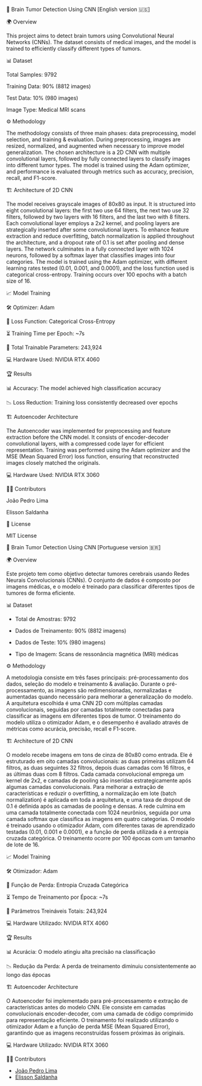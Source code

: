 🧠 Brain Tumor Detection Using CNN [English version 🇺🇸]

🌍 Overview

This project aims to detect brain tumors using Convolutional Neural Networks (CNNs). The dataset consists of medical images, and the model is trained to efficiently classify different types of tumors.

📊 Dataset

Total Samples: 9792

Training Data: 90% (8812 images)

Test Data: 10% (980 images)

Image Type: Medical MRI scans

⚙️ Methodology

The methodology consists of three main phases: data preprocessing, model selection, and training & evaluation. During preprocessing, images are resized, normalized, and augmented when necessary to improve model generalization. The chosen architecture is a 2D CNN with multiple convolutional layers, followed by fully connected layers to classify images into different tumor types. The model is trained using the Adam optimizer, and performance is evaluated through metrics such as accuracy, precision, recall, and F1-score.

🏗️ Architecture of 2D CNN

The model receives grayscale images of 80x80 as input. It is structured into eight convolutional layers: the first two use 64 filters, the next two use 32 filters, followed by two layers with 16 filters, and the last two with 8 filters. Each convolutional layer employs a 2x2 kernel, and pooling layers are strategically inserted after some convolutional layers. To enhance feature extraction and reduce overfitting, batch normalization is applied throughout the architecture, and a dropout rate of 0.1 is set after pooling and dense layers. The network culminates in a fully connected layer with 1024 neurons, followed by a softmax layer that classifies images into four categories. The model is trained using the Adam optimizer, with different learning rates tested (0.01, 0.001, and 0.0001), and the loss function used is categorical cross-entropy. Training occurs over 100 epochs with a batch size of 16.

📈 Model Training

🛠️ Optimizer: Adam

🎯 Loss Function: Categorical Cross-Entropy

⏳ Training Time per Epoch: ~7s

🧮 Total Trainable Parameters: 243,924

💻 Hardware Used: NVIDIA RTX 4060

🏆 Results

📊 Accuracy: The model achieved high classification accuracy

📉 Loss Reduction: Training loss consistently decreased over epochs

🏗️ Autoencoder Architecture

The Autoencoder was implemented for preprocessing and feature extraction before the CNN model. It consists of encoder-decoder convolutional layers, with a compressed code layer for efficient representation. Training was performed using the Adam optimizer and the MSE (Mean Squared Error) loss function, ensuring that reconstructed images closely matched the originals.

💻 Hardware Used: NVIDIA RTX 3060

👨‍💻 Contributors

João Pedro Lima

Elisson Saldanha

📜 License

MIT License


🧠 Brain Tumor Detection Using CNN [Portuguese version 🇧🇷]


🌍 Overview

Este projeto tem como objetivo detectar tumores cerebrais usando Redes Neurais Convolucionais (CNNs). O conjunto de dados é composto por imagens médicas, e o modelo é treinado para classificar diferentes tipos de tumores de forma eficiente.

📊 Dataset

- Total de Amostras: 9792

- Dados de Treinamento: 90% (8812 imagens)

- Dados de Teste: 10% (980 imagens)

- Tipo de Imagem: Scans de ressonância magnética (MRI) médicas

⚙️ Methodology

A metodologia consiste em três fases principais: pré-processamento dos dados, seleção do modelo e treinamento & avaliação. Durante o pré-processamento, as imagens são redimensionadas, normalizadas e aumentadas quando necessário para melhorar a generalização do modelo. A arquitetura escolhida é uma CNN 2D com múltiplas camadas convolucionais, seguidas por camadas totalmente conectadas para classificar as imagens em diferentes tipos de tumor. O treinamento do modelo utiliza o otimizador Adam, e o desempenho é avaliado através de métricas como acurácia, precisão, recall e F1-score.

🏗️ Architecture of 2D CNN

O modelo recebe imagens em tons de cinza de 80x80 como entrada. Ele é estruturado em oito camadas convolucionais: as duas primeiras utilizam 64 filtros, as duas seguintes 32 filtros, depois duas camadas com 16 filtros, e as últimas duas com 8 filtros. Cada camada convolucional emprega um kernel de 2x2, e camadas de pooling são inseridas estrategicamente após algumas camadas convolucionais. Para melhorar a extração de características e reduzir o overfitting, a normalização em lote (batch normalization) é aplicada em toda a arquitetura, e uma taxa de dropout de 0.1 é definida após as camadas de pooling e densas. A rede culmina em uma camada totalmente conectada com 1024 neurônios, seguida por uma camada softmax que classifica as imagens em quatro categorias. O modelo é treinado usando o otimizador Adam, com diferentes taxas de aprendizado testadas (0.01, 0.001 e 0.0001), e a função de perda utilizada é a entropia cruzada categórica. O treinamento ocorre por 100 épocas com um tamanho de lote de 16.

📈 Model Training

🛠️ Otimizador: Adam

🎯 Função de Perda: Entropia Cruzada Categórica

⏳ Tempo de Treinamento por Época: ~7s

🧮 Parâmetros Treináveis Totais: 243,924

💻 Hardware Utilizado: NVIDIA RTX 4060

🏆 Results

📊 Acurácia: O modelo atingiu alta precisão na classificação

📉 Redução da Perda: A perda de treinamento diminuiu consistentemente ao longo das épocas

🏗️ Autoencoder Architecture

O Autoencoder foi implementado para pré-processamento e extração de características antes do modelo CNN. Ele consiste em camadas convolucionais encoder-decoder, com uma camada de código comprimido para representação eficiente. O treinamento foi realizado utilizando o otimizador Adam e a função de perda MSE (Mean Squared Error), garantindo que as imagens reconstruídas fossem próximas às originais.

💻 Hardware Utilizado: NVIDIA RTX 3060

👨‍💻 Contributors

- [João Pedro Lima](https://github.com/JpLimags)  
- [Elisson Saldanha](https://github.com/SaldanhaElisson)



